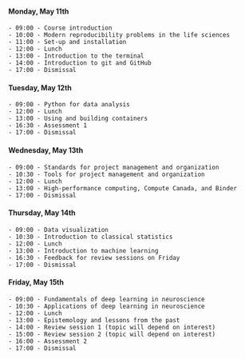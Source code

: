 #### Monday, May 11th
    - 09:00 - Course introduction
    - 10:00 - Modern reproducibility problems in the life sciences
    - 11:00 - Set-up and installation
    - 12:00 - Lunch
    - 13:00 - Introduction to the terminal
    - 14:00 - Introduction to git and GitHub
    - 17:00 - Dismissal

#### Tuesday, May 12th
    - 09:00 - Python for data analysis
    - 12:00 - Lunch
    - 13:00 - Using and building containers
    - 16:30 - Assessment 1
    - 17:00 - Dismissal

#### Wednesday, May 13th
    - 09:00 - Standards for project management and organization
    - 10:30 - Tools for project management and organization
    - 12:00 - Lunch
    - 13:00 - High-performance computing, Compute Canada, and Binder
    - 17:00 - Dismissal

#### Thursday, May 14th
    - 09:00 - Data visualization
    - 10:30 - Introduction to classical statistics
    - 12:00 - Lunch
    - 13:00 - Introduction to machine learning
    - 16:30 - Feedback for review sessions on Friday
    - 17:00 - Dismissal

#### Friday, May 15th
    - 09:00 - Fundamentals of deep learning in neuroscience
    - 10:30 - Applications of deep learning in neuroscience
    - 12:00 - Lunch
    - 13:00 - Epistemology and lessons from the past
    - 14:00 - Review session 1 (topic will depend on interest)
    - 15:00 - Review session 2 (topic will depend on interest)
    - 16:00 - Assessment 2
    - 17:00 - Dismissal
